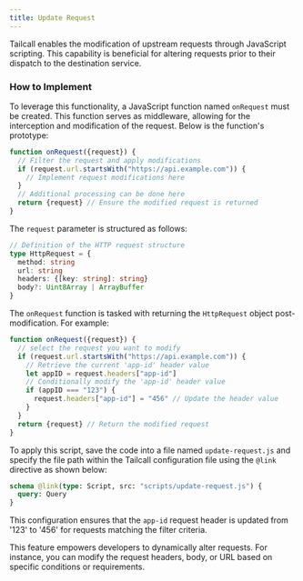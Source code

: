 ```yaml
---
title: Update Request
---
```


Tailcall enables the modification of upstream requests through JavaScript scripting. This capability is beneficial for altering requests prior to their dispatch to the destination service.

### How to Implement

To leverage this functionality, a JavaScript function named `onRequest` must be created. This function serves as middleware, allowing for the interception and modification of the request. Below is the function's prototype:

```javascript
function onRequest({request}) {
  // Filter the request and apply modifications
  if (request.url.startsWith("https://api.example.com")) {
    // Implement request modifications here
  }
  // Additional processing can be done here
  return {request} // Ensure the modified request is returned
}
```

The `request` parameter is structured as follows:

```typescript
// Definition of the HTTP request structure
type HttpRequest = {
  method: string
  url: string
  headers: {[key: string]: string}
  body?: Uint8Array | ArrayBuffer
}
```

The `onRequest` function is tasked with returning the `HttpRequest` object post-modification. For example:

```javascript
function onRequest({request}) {
  // select the request you want to modify
  if (request.url.startsWith("https://api.example.com")) {
    // Retrieve the current 'app-id' header value
    let appID = request.headers["app-id"]
    // Conditionally modify the 'app-id' header value
    if (appID === "123") {
      request.headers["app-id"] = "456" // Update the header value
    }
  }
  return {request} // Return the modified request 
}
```

To apply this script, save the code into a file named `update-request.js` and specify the file path within the Tailcall configuration file using the `@link` directive as shown below:

```graphql
schema @link(type: Script, src: "scripts/update-request.js") {
  query: Query
}
```

This configuration ensures that the `app-id` request header is updated from '123' to '456' for requests matching the filter criteria.

This feature empowers developers to dynamically alter requests. For instance, you can modify the request headers, body, or URL based on specific conditions or requirements.